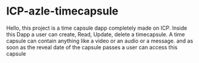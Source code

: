 # ICP-azle-timecapsule
Hello, this project is a time capsule dapp completely made on ICP.
Inside this Dapp a user can create, Read, Update, delete a timecapsule.
A time capsule can contain anything like a video or an audio or a message. and as soon as the reveal date of the capsule passes a user can access this capsule
